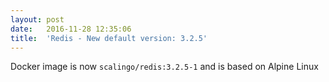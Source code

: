 ```yaml
---
layout:	post
date:	2016-11-28 12:35:06
title:	'Redis - New default version: 3.2.5'
---
```


Docker image is now `scalingo/redis:3.2.5-1` and is based on Alpine Linux
